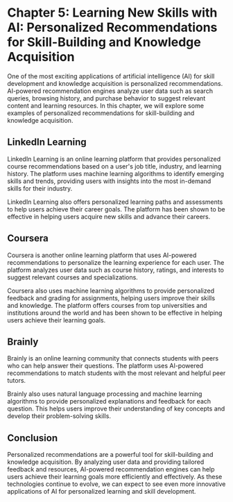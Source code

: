 Chapter 5: Learning New Skills with AI: Personalized Recommendations for Skill-Building and Knowledge Acquisition
=================================================================================================================

One of the most exciting applications of artificial intelligence (AI) for skill development and knowledge acquisition is personalized recommendations. AI-powered recommendation engines analyze user data such as search queries, browsing history, and purchase behavior to suggest relevant content and learning resources. In this chapter, we will explore some examples of personalized recommendations for skill-building and knowledge acquisition.

LinkedIn Learning
-----------------

LinkedIn Learning is an online learning platform that provides personalized course recommendations based on a user's job title, industry, and learning history. The platform uses machine learning algorithms to identify emerging skills and trends, providing users with insights into the most in-demand skills for their industry.

LinkedIn Learning also offers personalized learning paths and assessments to help users achieve their career goals. The platform has been shown to be effective in helping users acquire new skills and advance their careers.

Coursera
--------

Coursera is another online learning platform that uses AI-powered recommendations to personalize the learning experience for each user. The platform analyzes user data such as course history, ratings, and interests to suggest relevant courses and specializations.

Coursera also uses machine learning algorithms to provide personalized feedback and grading for assignments, helping users improve their skills and knowledge. The platform offers courses from top universities and institutions around the world and has been shown to be effective in helping users achieve their learning goals.

Brainly
-------

Brainly is an online learning community that connects students with peers who can help answer their questions. The platform uses AI-powered recommendations to match students with the most relevant and helpful peer tutors.

Brainly also uses natural language processing and machine learning algorithms to provide personalized explanations and feedback for each question. This helps users improve their understanding of key concepts and develop their problem-solving skills.

Conclusion
----------

Personalized recommendations are a powerful tool for skill-building and knowledge acquisition. By analyzing user data and providing tailored feedback and resources, AI-powered recommendation engines can help users achieve their learning goals more efficiently and effectively. As these technologies continue to evolve, we can expect to see even more innovative applications of AI for personalized learning and skill development.

